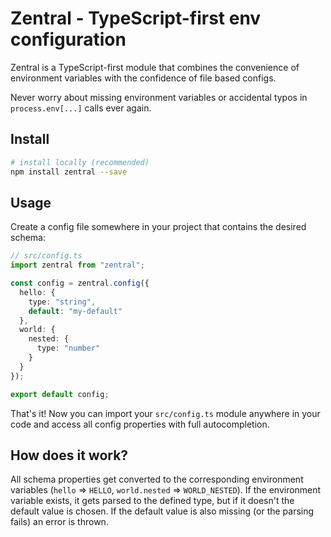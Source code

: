 # Zentral - TypeScript-first env configuration

Zentral is a TypeScript-first module that combines the convenience of environment variables with the confidence of file based configs.

Never worry about missing environment variables or accidental typos in `process.env[...]` calls ever again.

## Install
```bash
# install locally (recommended)
npm install zentral --save
```

## Usage

Create a config file somewhere in your project that contains the desired schema:

```typescript
// src/config.ts
import zentral from "zentral";

const config = zentral.config({
  hello: {
    type: "string",
    default: "my-default"
  },
  world: {
    nested: {
      type: "number"
    }
  }
});

export default config;
```

That's it! Now you can import your `src/config.ts` module anywhere in your code and access all config properties with full autocompletion.


## How does it work?

All schema properties get converted to the corresponding environment variables (`hello` => `HELLO`, `world.nested` => `WORLD_NESTED`).
If the environment variable exists, it gets parsed to the defined type, but if it doesn't the default value is chosen.
If the default value is also missing (or the parsing fails) an error is thrown.
